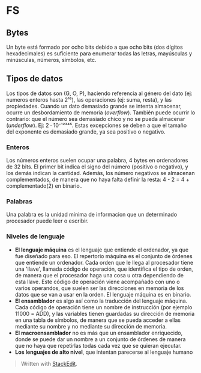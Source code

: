 # FS

## Bytes
Un byte está formado por ocho bits debido a que ocho bits (dos dígitos hexadecimales) es suficiente para enumerar todas las letras, mayúsculas y minúsculas, números, símbolos, etc.

## Tipos de datos
Los tipos de datos son (G, O, P), haciendo referencia al género del dato (ej: numeros enteros hasta 2¹⁶), las operaciones (ej: suma, resta), y las propiedades. Cuando un dato demasiado grande se intenta almacenar, ocurre un desbordamiento de memoria (*overflow*). También puede ocurrir lo contrario: que el número sea demasiado chico y no se pueda almacenar (*underflow*). Ej: 2 · 10⁻¹²³⁴⁵.
Estas excepciones se deben a que el tamaño del exponente es demasiado grande, ya sea positivo o negativo.

### Enteros
Los números enteros suelen ocupar una palabra, 4 bytes en ordenadores de 32 bits. El primer bit indica el signo del número (positivo o negativo), y los demás indican la cantidad. Además, los número negativos se almacenan complementados, de manera que no haya falta definir la resta: 4 - 2 = 4 + complementado(2) en binario..
### Palabras
Una palabra es la unidad minima de informacion que un determinado procesador puede leer o escribir.
### Niveles de lenguaje
- **El lenguaje máquina** es el lenguaje que entiende el ordenador, ya que fue diseñado para eso. El repertorio máquina es el conjunto de órdenes que entiende un ordenador. Cada orden que le llega al procesador tiene una 'llave', llamada código de operación, que identifica el tipo de orden, de manera que el procesador haga una cosa u otra dependiendo de esta llave. Este código de operación viene acompañado con uno o varios operandos, que suelen ser las direcciones en memoria de los datos que se van a usar en la orden. El lenguaje máquina es en binario. 
- **El ensamblador** es algo así como la traducción del lenguaje máquina. Cada código de operación tiene un nombre de instrucción (por ejemplo 11000 = ADD), y las variables tienen guardadas su dirección de memoria en una tabla de símbolos, de manera que se pueda acceder a ellas mediante su nombre y no mediante su dirección de memoria.
- **El macroensamblador** no es más que un ensamblador enriquecido, donde se puede dar un nombre a un conjunto de órdenes de manera que no haya que repetirlas todas cada vez que se quieran ejecutar.
- **Los lenguajes de alto nivel**, que intentan parecerse al lenguaje humano


> Written with [StackEdit](https://stackedit.io/).
<!--stackedit_data:
eyJoaXN0b3J5IjpbLTE4MjM0Mjk2NTcsLTI3OTc5NzY2OSwtMz
k5ODIxMjAsMTA4NzA2MTk5MywxNTA3NzU5MTk1XX0=
-->